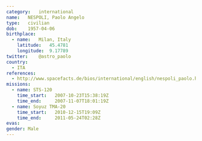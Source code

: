 ```yaml
---
category:	international
name:	NESPOLI, Paolo Angelo
type:	civilian
dob:	1957-04-06
birthplace:
  - name:	Milan, Italy
    latitude:	45.4781
    longitude:	9.17789
twitter:	@astro_paolo
country:
  - ITA
references:
  - http://www.spacefacts.de/bios/international/english/nespoli_paolo.htm
missions:
  - name: STS-120
    time_start:   2007-10-23T15:38:19Z
    time_end:     2007-11-07T18:01:19Z
  - name: Soyuz TMA-20
    time_start:   2010-12-15T19:09Z
    time_end:     2011-05-24T02:28Z
evas:
gender:	Male
---
```


